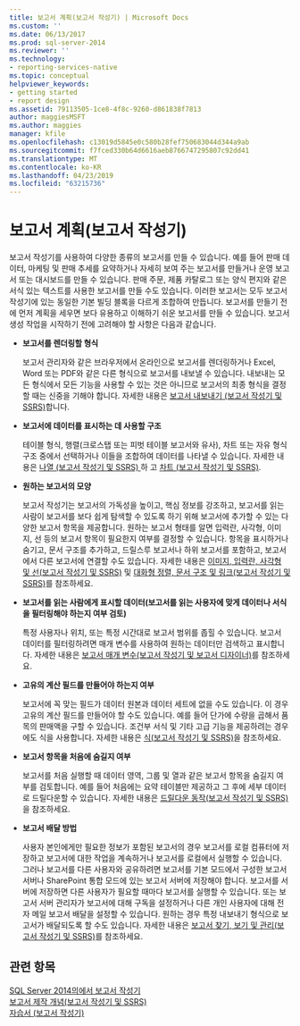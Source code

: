 ```yaml
---
title: 보고서 계획(보고서 작성기) | Microsoft Docs
ms.custom: ''
ms.date: 06/13/2017
ms.prod: sql-server-2014
ms.reviewer: ''
ms.technology:
- reporting-services-native
ms.topic: conceptual
helpviewer_keywords:
- getting started
- report design
ms.assetid: 79113505-1ce8-4f8c-9260-d861838f7813
author: maggiesMSFT
ms.author: maggies
manager: kfile
ms.openlocfilehash: c13019d5845e0c580b28fef750683044d344a9ab
ms.sourcegitcommit: f7fced330b64d6616aeb8766747295807c92dd41
ms.translationtype: MT
ms.contentlocale: ko-KR
ms.lasthandoff: 04/23/2019
ms.locfileid: "63215736"
---
```

# <a name="planning-a-report-report-builder"></a>보고서 계획(보고서 작성기)
  보고서 작성기를 사용하여 다양한 종류의 보고서를 만들 수 있습니다. 예를 들어 판매 데이터, 마케팅 및 판매 추세를 요약하거나 자세히 보여 주는 보고서를 만들거나 운영 보고서 또는 대시보드를 만들 수 있습니다. 판매 주문, 제품 카탈로그 또는 양식 편지와 같은 서식 있는 텍스트를 사용한 보고서를 만들 수도 있습니다. 이러한 보고서는 모두 보고서 작성기에 있는 동일한 기본 빌딩 블록을 다르게 조합하여 만듭니다. 보고서를 만들기 전에 먼저 계획을 세우면 보다 유용하고 이해하기 쉬운 보고서를 만들 수 있습니다. 보고서 생성 작업을 시작하기 전에 고려해야 할 사항은 다음과 같습니다.  
  
-   **보고서를 렌더링할 형식**  
  
     보고서 관리자와 같은 브라우저에서 온라인으로 보고서를 렌더링하거나 Excel, Word 또는 PDF와 같은 다른 형식으로 보고서를 내보낼 수 있습니다. 내보내는 모든 형식에서 모든 기능을 사용할 수 있는 것은 아니므로 보고서의 최종 형식을 결정할 때는 신중을 기해야 합니다. 자세한 내용은 [보고서 내보내기 &#40;보고서 작성기 및 SSRS&#41;](../report-builder/export-reports-report-builder-and-ssrs.md)합니다.  
  
-   **보고서에 데이터를 표시하는 데 사용할 구조**  
  
     테이블 형식, 행렬(크로스탭 또는 피벗 테이블 보고서와 유사), 차트 또는 자유 형식 구조 중에서 선택하거나 이들을 조합하여 데이터를 나타낼 수 있습니다. 자세한 내용은 [나열 &#40;보고서 작성기 및 SSRS&#41; ](tables-matrices-and-lists-report-builder-and-ssrs.md) 하 고 [차트 &#40;보고서 작성기 및 SSRS&#41;](charts-report-builder-and-ssrs.md).  
  
-   **원하는 보고서의 모양**  
  
     보고서 작성기는 보고서의 가독성을 높이고, 핵심 정보를 강조하고, 보고서를 읽는 사람이 보고서를 보다 쉽게 탐색할 수 있도록 하기 위해 보고서에 추가할 수 있는 다양한 보고서 항목을 제공합니다. 원하는 보고서 형태를 알면 입력란, 사각형, 이미지, 선 등의 보고서 항목이 필요한지 여부를 결정할 수 있습니다. 항목을 표시하거나 숨기고, 문서 구조를 추가하고, 드릴스루 보고서나 하위 보고서를 포함하고, 보고서에서 다른 보고서에 연결할 수도 있습니다. 자세한 내용은 [이미지, 입력란, 사각형 및 선&#40;보고서 작성기 및 SSRS&#41;](rectangles-and-lines-report-builder-and-ssrs.md) 및 [대화형 정렬, 문서 구조 및 링크&#40;보고서 작성기 및 SSRS&#41;](interactive-sort-document-maps-and-links-report-builder-and-ssrs.md)를 참조하세요.  
  
-   **보고서를 읽는 사람에게 표시할 데이터(보고서를 읽는 사용자에 맞게 데이터나 서식을 필터링해야 하는지 여부 검토)**  
  
     특정 사용자나 위치, 또는 특정 시간대로 보고서 범위를 좁힐 수 있습니다. 보고서 데이터를 필터링하려면 매개 변수를 사용하여 원하는 데이터만 검색하고 표시합니다. 자세한 내용은 [보고서 매개 변수&#40;보고서 작성기 및 보고서 디자이너&#41;](report-parameters-report-builder-and-report-designer.md)를 참조하세요.  
  
-   **고유의 계산 필드를 만들어야 하는지 여부**  
  
     보고서에 꼭 맞는 필드가 데이터 원본과 데이터 세트에 없을 수도 있습니다. 이 경우 고유의 계산 필드를 만들어야 할 수도 있습니다. 예를 들어 단가에 수량을 곱해서 품목의 판매액을 구할 수 있습니다. 조건부 서식 및 기타 고급 기능을 제공하려는 경우에도 식을 사용합니다. 자세한 내용은 [식&#40;보고서 작성기 및 SSRS&#41;](expressions-report-builder-and-ssrs.md)을 참조하세요.  
  
-   **보고서 항목을 처음에 숨길지 여부**  
  
     보고서를 처음 실행할 때 데이터 영역, 그룹 및 열과 같은 보고서 항목을 숨길지 여부를 검토합니다. 예를 들어 처음에는 요약 테이블만 제공하고 그 후에 세부 데이터로 드릴다운할 수 있습니다. 자세한 내용은 [드릴다운 동작&#40;보고서 작성기 및 SSRS&#41;](drilldown-action-report-builder-and-ssrs.md)을 참조하세요.  
  
-   **보고서 배달 방법**  
  
     사용자 본인에게만 필요한 정보가 포함된 보고서의 경우 보고서를 로컬 컴퓨터에 저장하고 보고서에 대한 작업을 계속하거나 보고서를 로컬에서 실행할 수 있습니다. 그러나 보고서를 다른 사용자와 공유하려면 보고서를 기본 모드에서 구성한 보고서 서버나 SharePoint 통합 모드에 있는 보고서 서버에 저장해야 합니다. 보고서를 서버에 저장하면 다른 사용자가 필요할 때마다 보고서를 실행할 수 있습니다. 또는 보고서 서버 관리자가 보고서에 대해 구독을 설정하거나 다른 개인 사용자에 대해 전자 메일 보고서 배달을 설정할 수 있습니다. 원하는 경우 특정 내보내기 형식으로 보고서가 배달되도록 할 수도 있습니다. 자세한 내용은 [보고서 찾기, 보기 및 관리&#40;보고서 작성기 및 SSRS&#41;](../report-builder/finding-viewing-and-managing-reports-report-builder-and-ssrs.md)를 참조하세요.  
  
## <a name="see-also"></a>관련 항목  
 [SQL Server 2014의에서 보고서 작성기](../report-builder/report-builder-in-sql-server-2016.md)   
 [보고서 제작 개념&#40;보고서 작성기 및 SSRS&#41;](report-authoring-concepts-report-builder-and-ssrs.md)   
 [자습서 &#40;보고서 작성기&#41;](../report-builder-tutorials.md)  
  
  
